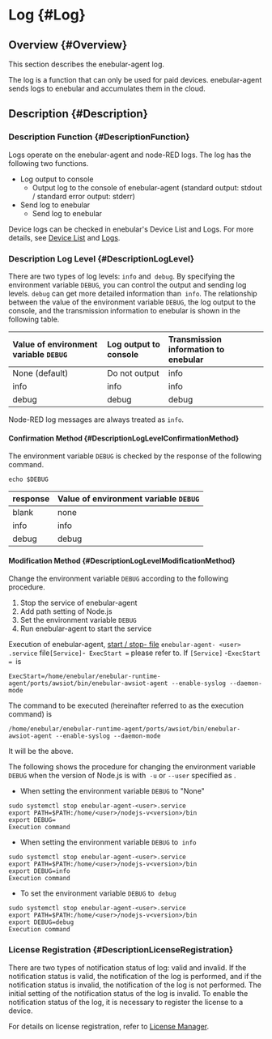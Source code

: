 # Log {#Log}

## Overview {#Overview}

This section describes the enebular-agent log.

The log is a function that can only be used for paid devices.
enebular-agent sends logs to enebular and accumulates them in the cloud.

## Description {#Description}

### Description Function {#DescriptionFunction}

Logs operate on the enebular-agent and node-RED logs.
The log has the following two functions.
* Log output to console
    * Output log to the console of enebular-agent (standard output: stdout / standard error output: stderr)
* Send log to enebular
    * Send log to enebular

Device logs can be checked in enebular's Device List and Logs.
For more details, see [Device List](../Device/DeviceList.md) and [Logs](../Device/Logs.md).


### Description Log Level {#DescriptionLogLevel}
There are two types of log levels: `info` and` debug`.
By specifying the environment variable `DEBUG`, you can control the output and sending log levels.
`debug` can get more detailed information than` info`.
The relationship between the value of the environment variable `DEBUG`, the log output to the console, and the transmission information to enebular is shown in the following table.

|Value of environment variable `DEBUG`|Log output to console|Transmission information to enebular|
|:--|:--|:--|
|None (default)|Do not output|info|
|info|info|info|
|debug|debug|debug|

Node-RED log messages are always treated as `info`.

#### Confirmation Method {#DescriptionLogLevelConfirmationMethod}

The environment variable `DEBUG` is checked by the response of the following command. 
```
echo $DEBUG
```

|response|Value of environment variable `DEBUG`|
|:--|:--|
|blank|none|
|info|info|
|debug|debug|

#### Modification Method {#DescriptionLogLevelModificationMethod}

Change the environment variable `DEBUG` according to the following procedure.  
1. Stop the service of enebular-agent
2. Add path setting of Node.js
3. Set the environment variable `DEBUG`
4. Run enebular-agent to start the service

Execution of enebular-agent, [start / stop-<service name> file](./StartStop.md#ExampleServiceFile) `enebular-agent- <user> .service` file` [Service] `-` ExecStart =` please refer to. If `[Service]` -`ExecStart = `is

```
ExecStart=/home/enebular/enebular-runtime-agent/ports/awsiot/bin/enebular-awsiot-agent --enable-syslog --daemon-mode
```
The command to be executed (hereinafter referred to as the execution command) is
```
/home/enebular/enebular-runtime-agent/ports/awsiot/bin/enebular-awsiot-agent --enable-syslog --daemon-mode
```
It will be the above.

The following shows the procedure for changing the environment variable `DEBUG` when the version of Node.js is <version> with` -u` or `--user` specified as <user>.

* When setting the environment variable `DEBUG` to "None"

```
sudo systemctl stop enebular-agent-<user>.service
export PATH=$PATH:/home/<user>/nodejs-v<version>/bin
export DEBUG=
Execution command
```

* When setting the environment variable `DEBUG` to` info`

```
sudo systemctl stop enebular-agent-<user>.service
export PATH=$PATH:/home/<user>/nodejs-v<version>/bin
export DEBUG=info
Execution command
```

* To set the environment variable `DEBUG` to` debug`

```
sudo systemctl stop enebular-agent-<user>.service
export PATH=$PATH:/home/<user>/nodejs-v<version>/bin
export DEBUG=debug
Execution command
```

### License Registration {#DescriptionLicenseRegistration}

There are two types of notification status of log: valid and invalid.
If the notification status is valid, the notification of the log is performed, and if the notification status is invalid, the notification of the log is not performed.
The initial setting of the notification status of the log is invalid.
To enable the notification status of the log, it is necessary to register the license to a device.

For details on license registration, refer to [License Manager](../Device/LicenseManager.md).